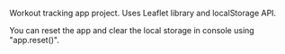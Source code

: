 Workout tracking app project.
Uses Leaflet library and localStorage API.

You can reset the app and clear the local storage in console using "app.reset()".
